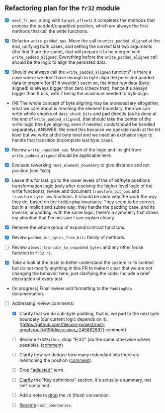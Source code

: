 ## Refactoring plan for the `fr32` module

- [x] `next_fr_end`, along with `target_offsets` it completes the methods that process the padded/unpadded position, which are always the first methods that call the write functions.

- [x] Refactor `write_padded_aux`. Move the call to `write_padded_aligned` at the end, unifying both cases, and setting the correct last two arguments (the first 3 are the same), that will prepare it to be merged with `write_padded_aligned`. Everything before the `write_padded_aligned` call should be the logic to align the persisted data.

- [x] Should we always call the `write_padded_aligned` function? Is there a case where we don't have enough to byte align the persisted padded data to prepare for it? It wouldn't seem so, the input raw data (byte-aligned) is always bigger than zero (check that), hence it's always bigger than 8 bits, with 7 being the maximum needed to byte align.

- [N] The whole concept of byte aligning may be unnecessary altogether, what we care about is reaching the element boundary, then we can write whole chunks of `data_chunk_bits` and pad directly (as its done at the end of `write_padded_aligned`), that should take the center of the write logic (the bye aligning, even if needed, could/should be handled separately). ANSWER: We need this because we operate (pad) at the bit level but we write at the byte level and we need an exclusive logic to handle that transition (incomplete last byte case).

- [x] Review `write_unpadded_aux`. Much of the logic and insight from `write_padded_aligned` should be applicable here.

- [x] Evaluate reworking `next_element_boundary` to give distance and not position (see `TODO`).

- [x] Leave this for last: go to the lower levels of the of bit/byte positions transformation logic (only after resolving the higher level logic of the write functions), review and document `transform_bit_pos` and `transform_byte_pos` functions. It should be clear why the work the way they do, based on the `PaddingMap` invariants. They seem to be correct, but in a implicit and subtle way: they handle the padding case, and its inverse, unpadding, with the same logic; there's a symmetry that draws my attention that I'm not sure I can explain clearly.

- [x] Remove the whole group of expand/contract functions.

- [x] Review `padded_bit_bytes_from_bits` family of methods.

- [ ] Review `almost_truncate_to_unpadded_bytes` and any other loose function in `fr32.rs`.

- [x] Take a look at the tests to better understand the system in its context but do not modify anything in this PR to make it clear that we are not changing the behavior here, just clarifying the code. Include a brief description of every test.

- [In progress] Final review and formatting to the `PaddingMap` documentation. 

- [ ] Addressing review comments:

  - [x] Clarify that we do sub-byte padding, that is, we pad to the next byte boundary (our current logic depends on it). ([https://github.com/filecoin-project/rust-proofs/pull/419#discussion_r245882697] comment)

  - [ ] Rename `Fr32BitVec`, drop "Fr32" (do the same otherwise where possible). ([comment](https://github.com/filecoin-project/rust-proofs/pull/419#discussion_r246131741))
  
  - [ ] Clarify how we deduce how many redundant bits there are mentioning the position ([comment](https://github.com/filecoin-project/rust-proofs/pull/419#discussion_r245795289)).
  
  - [ ] Drop ["adjusted"](https://github.com/filecoin-project/rust-proofs/pull/419#discussion_r245797577) term.
  
  - [ ]  [Clarify](https://github.com/filecoin-project/rust-proofs/pull/419#discussion_r245851629) the "Key definitions" section, it's actually a summary, not self-contained..
  
  - [ ] Add a note to [drop](https://github.com/filecoin-project/rust-proofs/pull/419#discussion_r245802815) the `/8` (float) conversion.
  
  - [ ]  [Rename](https://github.com/filecoin-project/rust-proofs/pull/419#discussion_r245803585) `next_boundaries`.
